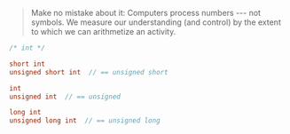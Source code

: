 > Make no mistake about it: Computers process numbers --- not symbols. We measure our understanding (and control) by the extent to which we can arithmetize an activity.

```c
/* int */

short int
unsigned short int  // == unsigned short

int
unsigned int  // == unsigned

long int
unsigned long int  // == unsigned long
```
